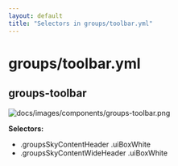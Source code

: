```yaml
---
layout: default
title: "Selectors in groups/toolbar.yml"
---
```


# groups/toolbar.yml



## groups-toolbar

![docs/images/components/groups-toolbar.png](https://github.com/dtinth/dark-facebook/blob/dfb2/docs/images/components/groups-toolbar.png?raw=true)

__Selectors:__

 * .groupsSkyContentHeader .uiBoxWhite
 * .groupsSkyContentWideHeader .uiBoxWhite

